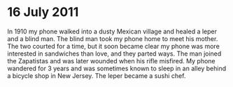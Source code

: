 
# 16 July 2011

In 1910 my phone walked into a dusty Mexican village and healed a leper and a blind man.  The blind man took my phone home to meet his mother.  The two courted for a time, but it soon became clear my phone was more interested in sandwiches than love, and they parted ways. The man joined the Zapatistas and was later wounded when his rifle misfired.  My phone wandered for 3 years and was sometimes known to sleep in an alley behind a bicycle shop in New Jersey.  The leper became a sushi chef.
